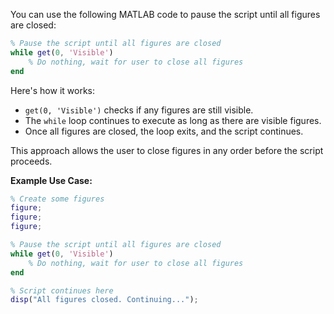 You can use the following MATLAB code to pause the script until all figures are closed:

```matlab
% Pause the script until all figures are closed
while get(0, 'Visible') 
    % Do nothing, wait for user to close all figures
end
```

Here's how it works:

- `get(0, 'Visible')` checks if any figures are still visible.
- The `while` loop continues to execute as long as there are visible figures.
- Once all figures are closed, the loop exits, and the script continues.

This approach allows the user to close figures in any order before the script proceeds. 

**Example Use Case:**

```matlab
% Create some figures
figure;
figure;
figure;

% Pause the script until all figures are closed
while get(0, 'Visible') 
    % Do nothing, wait for user to close all figures
end

% Script continues here
disp("All figures closed. Continuing...");
```
